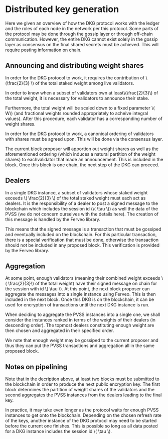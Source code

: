 # Distributed key generation

Here we given an overview of how the DKG protocol works with the ledger and 
the roles of each node in the network per this protocol. 
Some parts of the protocol may be done through the gossip layer or through
off-chain communication. However, the entire DKG cannot exist solely in the 
gossip layer as consensus on the final shared secrets must be achieved. This 
will require posting information on chain.

## Announcing and distributing weight shares

In order for the DKG protocol to work, it requires the contribution of 
\\(\frac{2}{3} \\) of the total staked weight among live validators. 

In order to know when a subset of validators own at least\\(\frac{2}{3}\\)
of the total weight, it is necessary for validators to announce their stake.

Furthermore, the total weight will be scaled down to a fixed parameter 
\\( W\\) (and fractional weights rounded appropriately to acheive integral
values). After this procedure, each validator has a corresponding number of
weight shares. 

In order for the DKG protocol to work, a canonical ordering of validators with
shares must be agreed upon. This will be done via the consensus layer.

The current block proposer will apportion out weight shares as well as the
aforementioned ordering (which induces a natural partition of the weight 
shares) to eachvalidator that made an announcement. This is included in the
block. Once this block is one chain, the next step of the DKG can proceed.

## Dealers
In a single DKG instance, a subset of validators whose staked weight exceeds
\\( \frac{2}{3} \\) of the total staked weight must each act as dealers. It
is the responsibility of a dealer to post a signed message to the blockchain
which includes the session id (\\( \tau \\)) as well the data of the
PVSS (we do not concern ourselves with the details here). The creation of this
message is handled by the Ferveo library.

This means that the signed message is a transaction that must be gossiped and
eventually included on the blockchain. For this particular transaction, there
is a special verification that must be done, otherwise the transaction should
not be included in any proposed block. This verification is provided by the
Ferveo library.

## Aggregation

At some point, enough validators (meaning their combined weight exceeds
\\( \frac{2}{3}\\) of the total weight) have their signed message on chain 
for the session with id \\( \tau \\). At this point, the next block proposer can
aggregate the messages into a single instance using Ferveo. This is then 
included in the next block. Once this DKG is on the blockchain, it can be 
used for encryption of transactions until the next DKG instance is run.

When deciding to aggregate the PVSS instances into a single one, we shall 
consider the instances ranked in terms of the weights of their dealers (in 
descending order). The topmost dealers constituting enough weight are then 
chosen and aggregated in their specified order.

We note that enough weight may be gossiped to the current proposer and thus
they can put the PVSS transactions and aggregation all in the same proposed 
block.

## Notes on pipelining

Note that in the decription above, at least two blocks must be submitted to 
the blockchain in order to produce the next public encryption key. The first
block determines the partition of weight shares of the validators and the 
second aggregates the PVSS instances from the dealers leading to the final 
key.

In practice, it may take even longer as the protocol waits for enough PVSS 
instances to get onto the blockchain. Depending on the chosen refresh rate
of the keys, another instance of the DKG protocol may need to be started 
before the current one finishes. This is possible so long as all data
posted for a DKG instance includes the session id \\( \tau \\).